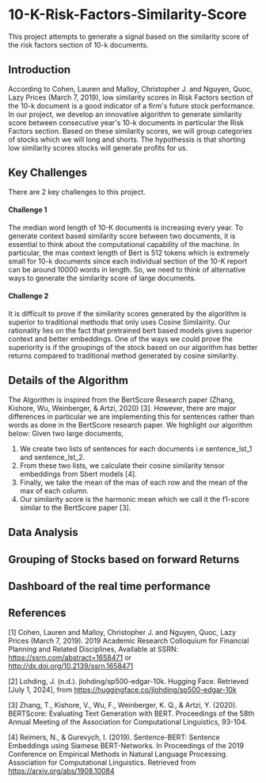 # 10-K-Risk-Factors-Similarity-Score
This project attempts to generate a signal based on the similarity score of the risk factors section of 10-k documents. 

## Introduction

According to Cohen, Lauren and Malloy, Christopher J. and Nguyen, Quoc, Lazy Prices (March 7, 2019), low similarity scores in Risk Factors section of the 10-k document is a good indicator of a firm's future stock performance. In our project, we develop an innovative algorithm to generate similarity score between consecutive year's 10-k documents in particular the Risk Factors section. Based on these similarity scores, we will group categories of stocks which we will long and shorts. The hypothessis is that shorting low similarity scores stocks will generate profits for us.

## Key Challenges
 There are 2 key challenges to this project. 
 
 #### Challenge 1
 The median word length of 10-K documents is increasing every year. To generate context based similarity score between two documents, it is essential to think about the     computational capability of the machine. In particular, the max context length of Bert is 512 tokens which is extremely small for 10-k documents since each individual section of   the 10-K report can be around 10000 words in length. So, we need to think of alternative ways to generate the similarity score of large documents.

 #### Challenge 2
  It is difficult to prove if the similarity scores generated by the algorithm is superior to traditional methods that only uses Cosine Similairity. Our rationality lies on the fact that pretrained bert based models gives superior context and better embeddings. One of the ways we could prove the superiority is if the groupings of the stock based on our algorithm has better returns compared to traditional method generated by cosine similarity. 
 

## Details of the Algorithm

The Algorithm is inspired from the BertScore Research paper (Zhang, Kishore, Wu, Weinberger, & Artzi, 2020) [3]. However, there are major differences in particular we are implementing this for sentences rather than words as done in the BertScore research paper. We highlight our algorithm below:
Given two large documents,
1) We create two lists of sentences for each documents i.e sentence_lst_1 and sentence_lst_2.
2) From these two lists, we calculate their cosine similarity tensor embeddings from Sbert models [4].
3) Finally, we take the mean of the max of each row and the mean of the max of each column.
4) Our similarity score is the harmonic mean which we call it the f1-score similar to the BertScore paper [3].




## Data Analysis


## Grouping of Stocks based on forward Returns


## Dashboard of the real time performance







## References
[1] Cohen, Lauren and Malloy, Christopher J. and Nguyen, Quoc, Lazy Prices (March 7, 2019). 2019 Academic Research Colloquium for Financial Planning and Related Disciplines, Available at SSRN: https://ssrn.com/abstract=1658471 or http://dx.doi.org/10.2139/ssrn.1658471

[2] Lohding, J. (n.d.). jlohding/sp500-edgar-10k. Hugging Face. Retrieved [July 1, 2024], from https://huggingface.co/jlohding/sp500-edgar-10k

[3] Zhang, T., Kishore, V., Wu, F., Weinberger, K. Q., & Artzi, Y. (2020). BERTScore: Evaluating Text Generation with BERT. Proceedings of the 58th Annual Meeting of the Association for Computational Linguistics, 93-104.

[4] Reimers, N., & Gurevych, I. (2019). Sentence-BERT: Sentence Embeddings using Siamese BERT-Networks. In Proceedings of the 2019 Conference on Empirical Methods in Natural Language Processing. Association for Computational Linguistics. Retrieved from https://arxiv.org/abs/1908.10084


